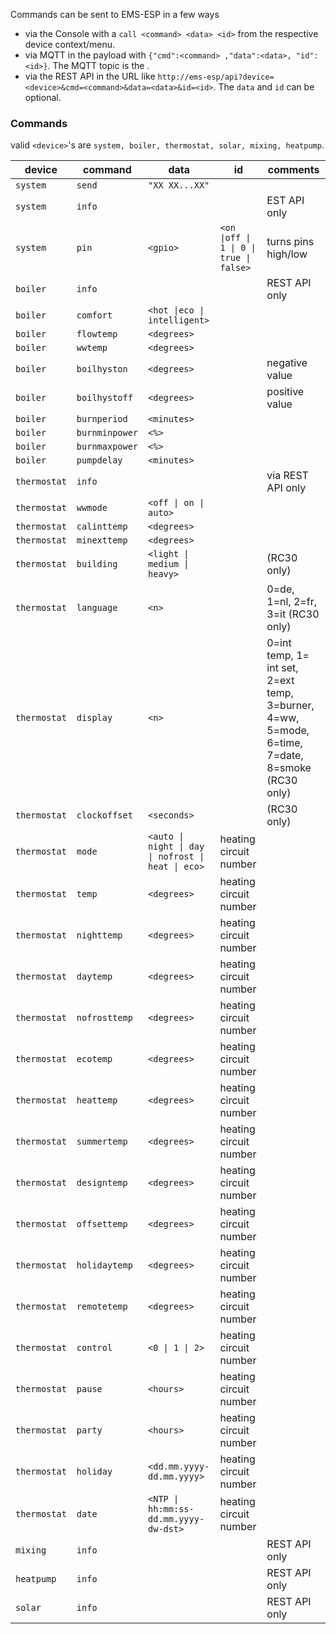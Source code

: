 Commands can be sent to EMS-ESP in a few ways

 - via the Console with a `call <command> <data> <id>` from the respective device context/menu.
 - via MQTT in the payload with `{"cmd":<command> ,"data":<data>, "id":<id>}`. The MQTT topic is the <device>.
 - via the REST API in the URL like `http://ems-esp/api?device=<device>&cmd=<command>&data=<data>&id=<id>`. The `data` and `id` can be optional.

### Commands

valid `<device>`'s are `system, boiler, thermostat, solar, mixing, heatpump`.

| device | command | data | id | comments |
| -----  | ------- | ---- | -- | -------- |
| `system` | `send` | `"XX XX...XX"` |  |
| `system` | `info` |  |  | EST API only
| `system` | `pin` | `<gpio>` | `<on \|off \| 1 \| 0 \| true \| false>` | turns pins high/low
| `boiler` | `info` |  |  | REST API only
| `boiler` | `comfort` | `<hot \|eco \| intelligent>` |  |
| `boiler` | `flowtemp` | `<degrees>` |  | 
| `boiler` | `wwtemp` | `<degrees>` |  |
| `boiler` | `boilhyston` | `<degrees>` |  | negative value
| `boiler` | `boilhystoff` | `<degrees>` |  | positive value
| `boiler` | `burnperiod` | `<minutes>` |  |
| `boiler` | `burnminpower` | `<%>` |  |
| `boiler` | `burnmaxpower` | `<%>` |  |
| `boiler` | `pumpdelay` | `<minutes>` |  |
| `thermostat` | `info` |  |  | via REST API only
| `thermostat` | `wwmode` | `<off \| on \| auto>` |  |
| `thermostat` | `calinttemp` | `<degrees>` |  |
| `thermostat` | `minexttemp` | `<degrees>` |  |
| `thermostat` | `building` | `<light \| medium \| heavy>` |  | (RC30 only)
| `thermostat` | `language` | `<n>` |  | 0=de, 1=nl, 2=fr, 3=it (RC30 only)
| `thermostat` | `display` | `<n>` |  | 0=int temp, 1= int set, 2=ext temp, 3=burner, 4=ww, 5=mode, 6=time, 7=date, 8=smoke (RC30 only)
| `thermostat` | `clockoffset` | `<seconds>` |  | (RC30 only)
| `thermostat` | `mode` | `<auto \| night \| day \| nofrost \| heat \| eco>` | heating circuit number | 
| `thermostat` | `temp` | `<degrees>` | heating circuit number | 
| `thermostat` | `nighttemp` | `<degrees>` | heating circuit number | 
| `thermostat` | `daytemp` | `<degrees>` | heating circuit number | 
| `thermostat` | `nofrosttemp` | `<degrees>` | heating circuit number | 
| `thermostat` | `ecotemp` | `<degrees>` | heating circuit number | 
| `thermostat` | `heattemp` | `<degrees>` | heating circuit number | 
| `thermostat` | `summertemp` | `<degrees>` | heating circuit number | 
| `thermostat` | `designtemp` | `<degrees>` | heating circuit number | 
| `thermostat` | `offsettemp` | `<degrees>` | heating circuit number | 
| `thermostat` | `holidaytemp` | `<degrees>` | heating circuit number | 
| `thermostat` | `remotetemp` | `<degrees>` | heating circuit number | 
| `thermostat` | `control` | `<0 \| 1 \| 2>` | heating circuit number | 
| `thermostat` | `pause` | `<hours>` | heating circuit number | 
| `thermostat` | `party` | `<hours>` | heating circuit number | 
| `thermostat` | `holiday` | `<dd.mm.yyyy-dd.mm.yyyy>` | heating circuit number | 
| `thermostat` | `date` | `<NTP \| hh:mm:ss-dd.mm.yyyy-dw-dst>` | heating circuit number | 
| `mixing` | `info` |  |  | REST API only
| `heatpump` | `info` |  |  | REST API only
| `solar` | `info` |  |  | REST API only
